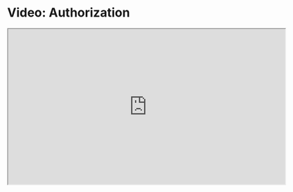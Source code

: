 # Video: Authorization

<iframe src="https://player.vimeo.com/video/609304574/?title=0&byline=0&portrait=0" width="640" height="360" allowfullscreen="allowfullscreen" allow="autoplay; fullscreen; picture-in-picture"></iframe>
